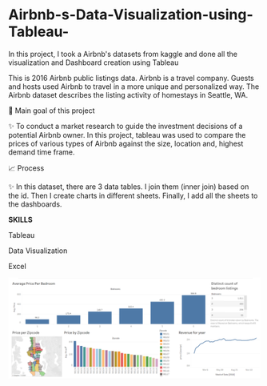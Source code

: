 # Airbnb-s-Data-Visualization-using-Tableau-


In this project, I took a Airbnb's datasets from kaggle and done all the visualization and Dashboard creation using Tableau

This is 2016 Airbnb public listings data. Airbnb is a travel company. Guests and hosts used Airbnb to travel in a more unique and personalized way. The Airbnb dataset describes the listing activity of homestays in Seattle, WA.

🎯 Main goal of this project

✨ To conduct a market research to guide the investment decisions of a potential Airbnb owner. In this project, tableau was used to compare the prices of various types of Airbnb against the size, location and, highest demand time frame.

📈 Process

✨ In this dataset, there are 3 data tables. I join them (inner join) based on the id. Then I create charts in different sheets. Finally, I add all the sheets to the dashboards.


**SKILLS**

Tableau

Data Visualization

Excel




![Output](https://github.com/NivedhanJ/Airbnb-s-Data-Visualization-using-Tableau/blob/main/Output.png)
